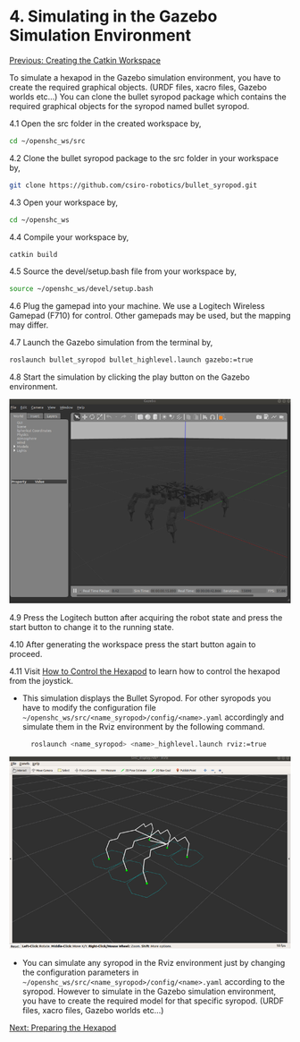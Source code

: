 # 4. Simulating in the Gazebo Simulation Environment

[Previous: Creating the Catkin Workspace](shc_pc_create_workspace.md)

To simulate a hexapod in the Gazebo simulation environment, you have to create the required graphical objects. (URDF files, xacro files, Gazebo worlds etc...) You can clone the bullet syropod package which contains the required graphical objects for the syropod named bullet syropod.

4.1 Open the src folder in the created workspace by,

```bash
cd ~/openshc_ws/src
```

4.2 Clone the bullet syropod package to the src folder in your workspace by,

```bash
git clone https://github.com/csiro-robotics/bullet_syropod.git
```

4.3 Open your workspace by,

```bash
cd ~/openshc_ws
```

4.4 Compile your workspace by,

```bash
catkin build
```

4.5 Source the devel/setup.bash file from your workspace by,

```bash
source ~/openshc_ws/devel/setup.bash
```

4.6 Plug the gamepad into your machine. We use a Logitech Wireless Gamepad (F710) for control. Other gamepads may be used, but the mapping may differ.

4.7 Launch the Gazebo simulation from the terminal by,

```bash
roslaunch bullet_syropod bullet_highlevel.launch gazebo:=true
```

4.8 Start the simulation by clicking the play button on the Gazebo environment.

![gazebo_simulation](media/gazebo_simulation.png "Gazebo Simulation")

4.9 Press the Logitech button after acquiring the robot state and press the start button to change it to the running state.

4.10 After generating the workspace press the start button again to proceed.

4.11 Visit [How to Control the Hexapod](shc_guide_hexapod.md) to learn how to control the hexapod from the joystick.

* This simulation displays the Bullet Syropod. For other syropods you have to modify the configuration file `~/openshc_ws/src/<name_syropod>/config/<name>.yaml` accordingly and simulate them in the Rviz environment by the following command.

  ```bash
    roslaunch <name_syropod> <name>_highlevel.launch rviz:=true
  ```

![rviz_simulation](media/rviz_simulation.png "Rviz Simulation")

* You can simulate any syropod in the Rviz environment just by changing the configuration parameters in `~/openshc_ws/src/<name_syropod>/config/<name>.yaml` according to the syropod. However to simulate in the Gazebo simulation environment, you have to create the required model for that specific syropod. (URDF files, xacro files, Gazebo worlds etc...)

[Next: Preparing the Hexapod](shc_pc_prepare_hexapod.md)
